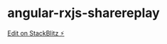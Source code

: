 # angular-rxjs-sharereplay

[Edit on StackBlitz ⚡️](https://stackblitz.com/edit/angular-rxjs-sharereplay)
